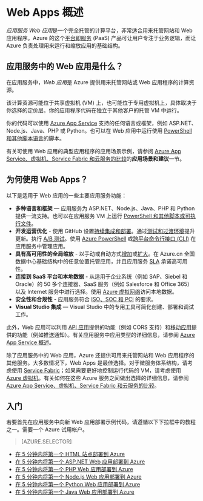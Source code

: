 <properties
    pageTitle="Web Apps 概述 | Azure"
    description="了解 Azure App Service 如何帮助用户开发和托管 Web 应用程序"
    services="app-service\web"
    documentationcenter=""
    author="cephalin"
    manager="erikre"
    editor="" />
<tags
    ms.assetid="94af2caf-a2ec-4415-a097-f60694b860b3"
    ms.service="app-service-web"
    ms.workload="web"
    ms.tgt_pltfrm="na"
    ms.devlang="na"
    ms.topic="get-started-article"
    ms.date="01/04/2017"
    wacn.date="02/10/2017"
    ms.author="cephalin" />

# Web Apps 概述
*应用服务 Web 应用*是一个完全托管的计算平台，非常适合用来托管网站和 Web 应用程序。Azure 的这个[平台即服务](https://zh.wikipedia.org/wiki/平台即服务) (PaaS) 产品可让用户专注于业务逻辑，而让 Azure 负责处理用来运行和缩放应用的基础结构。

## 应用服务中的 Web 应用是什么？
在应用服务中，*Web 应用*是 Azure 提供用来托管网站或 Web 应用程序的计算资源。

该计算资源可能位于共享虚拟机 (VM) 上，也可能位于专用虚拟机上，具体取决于你选择的定价层。你的应用程序代码在独立于其他客户的托管 VM 中运行。

你的代码可以使用 [Azure App Service](/documentation/articles/app-service-value-prop-what-is/) 支持的任何语言或框架，例如 ASP.NET、Node.js、Java、PHP 或 Python。也可以在 Web 应用中运行使用 [PowerShell 和其他脚本语言](/documentation/articles/web-sites-create-web-jobs/#acceptablefiles)的脚本。

有关可使用 Web 应用的典型应用程序的应用场景示例，请参阅 [Azure App Service、虚拟机、Service Fabric 和云服务的比较](/documentation/articles/choose-web-site-cloud-service-vm/#scenarios)的**应用场景和建议**一节。

## 为何使用 Web Apps？
以下是适用于 Web 应用的一些主要应用服务功能：

* **多种语言和框架** — 应用服务为 ASP.NET、Node.js、Java、PHP 和 Python 提供一流支持。也可以在应用服务 VM 上运行 [PowerShell 和其他脚本或可执行文件](/documentation/articles/web-sites-create-web-jobs/)。
* **开发运营优化** - 使用 GitHub 设置[持续集成和部署](/documentation/articles/app-service-continuous-deployment/)。通过[测试和过渡环境](/documentation/articles/web-sites-staged-publishing/)提升更新。执行 [A/B 测试](/documentation/articles/app-service-web-test-in-production-get-start/)。使用 [Azure PowerShell](https://docs.microsoft.com/powershell/azureps-cmdlets-docs) 或[跨平台命令行接口 (CLI)](/documentation/articles/xplat-cli-install/) 在应用服务中管理应用。
* **具有高可用性的全局缩放** - 以手动或自动方式[增加](/documentation/articles/web-sites-scale/)或[扩大](/documentation/articles/insights-how-to-scale/)。在 Azure.cn 全国数据中心基础结构中的任意位置托管应用，并且应用服务 [SLA](/support/sla/app-service/) 承诺高可用性。
* **连接到 SaaS 平台和本地数据** - 从适用于企业系统（例如 SAP、Siebel 和 Oracle）的 50 多个连接器、SaaS 服务（例如 Salesforce 和 Office 365）以及 Internet 服务中进行选择。使用 [Azure 虚拟网络](/documentation/articles/app-service-vnet-integration-powershell/)访问本地数据。
* **安全性和合规性** - 应用服务符合 [ISO、SOC 和 PCI](https://www.trustcenter.cn/) 的要求。
* **Visual Studio 集成** — Visual Studio 中的专用工具可简化创建、部署和调试工作。

此外，Web 应用可以利用 [API 应用](/documentation/articles/app-service-api-apps-why-best-platform/)提供的功能（例如 CORS 支持）和[移动应用](/documentation/articles/app-service-mobile-value-prop/)提供的功能（例如推送通知）。有关应用服务中应用类型的详细信息，请参阅 [Azure App Service 概述](/documentation/articles/app-service-value-prop-what-is/)。

除了应用服务中的 Web 应用，Azure 还提供可用来托管网站和 Web 应用程序的其他服务。大多数情况下，Web Apps 是最佳选择。对于微服务体系结构，请考虑使用 [Service Fabric](/documentation/services/service-fabric)；如果需要更好地控制运行代码的 VM，请考虑使用 [Azure 虚拟机](/documentation/services/virtual-machines/)。有关如何在这些 Azure 服务之间做出选择的详细信息，请参阅 [Azure App Service、虚拟机、Service Fabric 和云服务的比较](/documentation/articles/choose-web-site-cloud-service-vm/)。

## 入门
若要首先在应用服务中向新 Web 应用部署示例代码，请遵循以下下拉框中的教程之一。需要一个 Azure 试用帐户。

> [AZURE.SELECTOR]
- [在 5 分钟内将第一个 HTML 站点部署到 Azure](/documentation/articles/app-service-web-get-started-html-cli-nodejs/)
- [在 5 分钟内将第一个 ASP.NET Web 应用部署到 Azure](/documentation/articles/app-service-web-get-started-dotnet-cli-nodejs/)
- [在 5 分钟内将第一个 PHP Web 应用部署到 Azure](/documentation/articles/app-service-web-get-started-php-cli-nodejs/)
- [在 5 分钟内将第一个 Node.js Web 应用部署到 Azure](/documentation/articles/app-service-web-get-started-nodejs-cli-nodejs/)
- [在 5 分钟内将第一个 Python Web 应用部署到 Azure](/documentation/articles/app-service-web-get-started-python-cli-nodejs/)
- [在 5 分钟内将第一个 Java Web 应用部署到 Azure](/documentation/articles/app-service-web-get-started-java/)

<!---HONumber=Mooncake_0206_2017-->
<!--Update_Description: add selector for the get-started tutorial-->